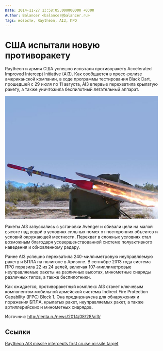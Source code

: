 ```yaml
---
Date: 2014-11-27 13:58:05.000000000 +0300
Author: Balancer <balancer@balancer.ru>
Tags: новости, Raytheon, AI3, ПРО
---
```


# США испытали новую противоракету

Raytheon и армия США успешно испытали противоракету Accelerated Improved
Intercept Initiative (AI3). Как сообщается в пресс-релизе американской
компании, в ходе программы тестирования Black Dart, прошедшей с 29 июля
по 11 августа, AI3 впервые перехватила крылатую ракету, а также
уничтожила беспилотный летательный аппарат.

![](2014-08-28-ai3-test.jpg)

Ракеты AI3 запускались с установки Avenger и сбивали цели на малой высоте
над водой в условиях сильных помех от посторонних объектов и условий
окружающей местности. Перехват в сложных условиях стал возможным
благодаря усовершенствованной системе полуактивного наведения и
обновленному радару.

Ранее AI3 успешно перехватила 240-миллиметровую неуправляемую ракету и
БПЛА на полигоне в Аризоне. В сентябре 2013 года система ПРО поразила 22
из 24 целей, включая 107-миллиметровые неуправляемые ракеты на различных
высотах, минометные снаряды различных типов, а также беспилотники.

Как ожидается, противоракетный комплекс AI3 станет ключевым компонентом
мобильной армейской системы Indirect Fire Protection Capability (IFPC)
Block 1. Она предназначена для обнаружения и поражения БПЛА, крылатых
ракет, неуправляемых ракет, а также артиллерийских и минометных снарядов.

Источник: http://lenta.ru/news/2014/08/28/ai3/

## Ссылки

[Raytheon AI3 missile intercepts first cruise missile target](http://raytheon.mediaroom.com/index.php?s=43&item=2635)
